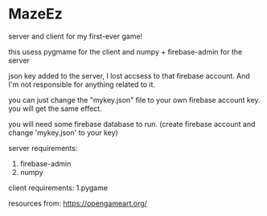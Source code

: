 # MazeEz
server and client for my first-ever game!

this usess pygmame for the client
and numpy + firebase-admin for the server

json key added to the server, I lost accsess to that firebase account.
And I'm not responsible for anything related to it.

you can just change the "mykey.json" file to your own firebase account key. you will get the same effect.

you will need some firebase database to run. (create firebase account and change 'mykey.json' to your key)

server requirements:
1. firebase-admin
2. numpy

client requirements:
1.pygame

resources from: https://opengameart.org/

